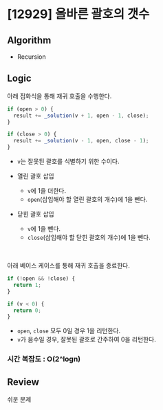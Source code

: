 # [12929] 올바른 괄호의 갯수

## Algorithm

- Recursion

## Logic

아래 점화식을 통해 재귀 호출을 수행한다.

```js
if (open > 0) {
  result += _solution(v + 1, open - 1, close);
}

if (close > 0) {
  result += _solution(v - 1, open, close - 1);
}
```

- `v`는 잘못된 괄호를 식별하기 위한 수이다.

- 열린 괄호 삽입

  - `v`에 1을 더한다.
  - `open`(삽입해야 할 열린 괄호의 개수)에 1을 뺀다.
  
- 닫힌 괄호 삽입

  - `v`에 1을 뺀다.
  - `close`(삽입해야 할 닫힌 괄호의 개수)에 1을 뺀다.

<br />

아래 베이스 케이스를 통해 재귀 호출을 종료한다.

```js
if (!open && !close) {
  return 1;
}

if (v < 0) {
  return 0;
}
```

- `open`, `close` 모두 0일 경우 1을 리턴한다.
- `v`가 음수일 경우, 잘못된 괄호로 간주하여 0을 리턴한다.

### 시간 복잡도 : O(2^logn)

## Review

쉬운 문제
